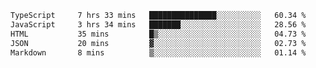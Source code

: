 <!--START_SECTION:waka-->

```txt
TypeScript     7 hrs 33 mins   ███████████████░░░░░░░░░░   60.34 %
JavaScript     3 hrs 34 mins   ███████░░░░░░░░░░░░░░░░░░   28.56 %
HTML           35 mins         █▒░░░░░░░░░░░░░░░░░░░░░░░   04.73 %
JSON           20 mins         ▓░░░░░░░░░░░░░░░░░░░░░░░░   02.73 %
Markdown       8 mins          ▒░░░░░░░░░░░░░░░░░░░░░░░░   01.14 %
```

<!--END_SECTION:waka-->
